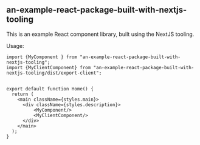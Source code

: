 ## an-example-react-package-built-with-nextjs-tooling

This is an example React component library, built using the NextJS tooling. 


Usage: 

```
import {MyComponent } from "an-example-react-package-built-with-nextjs-tooling";
import {MyClientComponent} from "an-example-react-package-built-with-nextjs-tooling/dist/export-client";


export default function Home() {
  return (
    <main className={styles.main}>
      <div className={styles.description}>
          <MyComponent/>
          <MyClientComponent/>
      </div>
    </main>
  );
}


```

